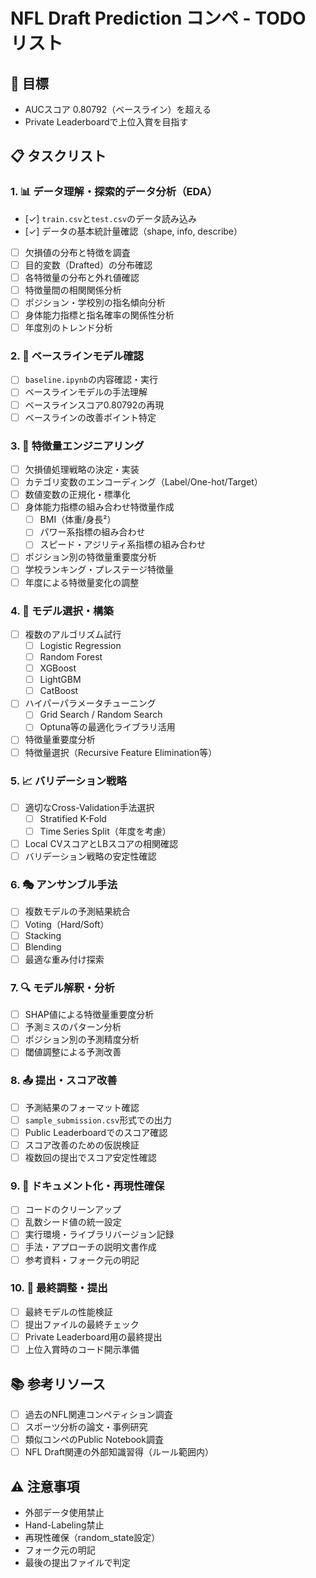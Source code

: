 # NFL Draft Prediction コンペ - TODO リスト

## 🎯 目標
- AUCスコア 0.80792（ベースライン）を超える
- Private Leaderboardで上位入賞を目指す

## 📋 タスクリスト

### 1. 📊 データ理解・探索的データ分析（EDA）
- [✓] `train.csv`と`test.csv`のデータ読み込み
- [✓] データの基本統計量確認（shape, info, describe）
- [ ] 欠損値の分布と特徴を調査
- [ ] 目的変数（Drafted）の分布確認
- [ ] 各特徴量の分布と外れ値確認
- [ ] 特徴量間の相関関係分析
- [ ] ポジション・学校別の指名傾向分析
- [ ] 身体能力指標と指名確率の関係性分析
- [ ] 年度別のトレンド分析

### 2. 🏁 ベースラインモデル確認
- [ ] `baseline.ipynb`の内容確認・実行
- [ ] ベースラインモデルの手法理解
- [ ] ベースラインスコア0.80792の再現
- [ ] ベースラインの改善ポイント特定

### 3. 🔧 特徴量エンジニアリング
- [ ] 欠損値処理戦略の決定・実装
- [ ] カテゴリ変数のエンコーディング（Label/One-hot/Target）
- [ ] 数値変数の正規化・標準化
- [ ] 身体能力指標の組み合わせ特徴量作成
  - [ ] BMI（体重/身長²）
  - [ ] パワー系指標の組み合わせ
  - [ ] スピード・アジリティ系指標の組み合わせ
- [ ] ポジション別の特徴量重要度分析
- [ ] 学校ランキング・プレステージ特徴量
- [ ] 年度による特徴量変化の調整

### 4. 🤖 モデル選択・構築
- [ ] 複数のアルゴリズム試行
  - [ ] Logistic Regression
  - [ ] Random Forest
  - [ ] XGBoost
  - [ ] LightGBM
  - [ ] CatBoost
- [ ] ハイパーパラメータチューニング
  - [ ] Grid Search / Random Search
  - [ ] Optuna等の最適化ライブラリ活用
- [ ] 特徴量重要度分析
- [ ] 特徴量選択（Recursive Feature Elimination等）

### 5. 📈 バリデーション戦略
- [ ] 適切なCross-Validation手法選択
  - [ ] Stratified K-Fold
  - [ ] Time Series Split（年度を考慮）
- [ ] Local CVスコアとLBスコアの相関確認
- [ ] バリデーション戦略の安定性確認

### 6. 🎭 アンサンブル手法
- [ ] 複数モデルの予測結果統合
- [ ] Voting（Hard/Soft）
- [ ] Stacking
- [ ] Blending
- [ ] 最適な重み付け探索

### 7. 🔍 モデル解釈・分析
- [ ] SHAP値による特徴量重要度分析
- [ ] 予測ミスのパターン分析
- [ ] ポジション別の予測精度分析
- [ ] 閾値調整による予測改善

### 8. 📤 提出・スコア改善
- [ ] 予測結果のフォーマット確認
- [ ] `sample_submission.csv`形式での出力
- [ ] Public Leaderboardでのスコア確認
- [ ] スコア改善のための仮説検証
- [ ] 複数回の提出でスコア安定性確認

### 9. 📝 ドキュメント化・再現性確保
- [ ] コードのクリーンアップ
- [ ] 乱数シード値の統一設定
- [ ] 実行環境・ライブラリバージョン記録
- [ ] 手法・アプローチの説明文書作成
- [ ] 参考資料・フォーク元の明記

### 10. 🚀 最終調整・提出
- [ ] 最終モデルの性能検証
- [ ] 提出ファイルの最終チェック
- [ ] Private Leaderboard用の最終提出
- [ ] 上位入賞時のコード開示準備

## 📚 参考リソース
- [ ] 過去のNFL関連コンペティション調査
- [ ] スポーツ分析の論文・事例研究
- [ ] 類似コンペのPublic Notebook調査
- [ ] NFL Draft関連の外部知識習得（ルール範囲内）

## ⚠️ 注意事項
- 外部データ使用禁止
- Hand-Labeling禁止
- 再現性確保（random_state設定）
- フォーク元の明記
- 最後の提出ファイルで判定 